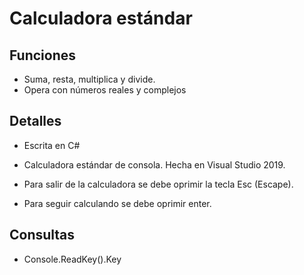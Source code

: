 # Calculadora estándar
## Funciones
- Suma, resta, multiplica y divide.
- Opera con números reales y complejos
## Detalles
- Escrita en C#

- Calculadora estándar de consola. Hecha en Visual Studio 2019. 

- Para salir de la calculadora se debe oprimir la tecla Esc (Escape). 

- Para seguir calculando se debe oprimir enter.


## Consultas
- Console.ReadKey().Key
